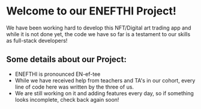 # Welcome to our ENEFTHI Project!
We have been working hard to develop this NFT/Digital art trading app and while it is not done yet,
the code we have so far is a testament to our skills as full-stack developers! 

## Some details about our Project:
 - ENEFTHI is pronounced EN-ef-tee
 - While we have received help from teachers and TA's in our cohort, every line of code here was written by the three of us.
 - We are still working on it and adding features every day, so if something looks incomplete, check back again soon!

